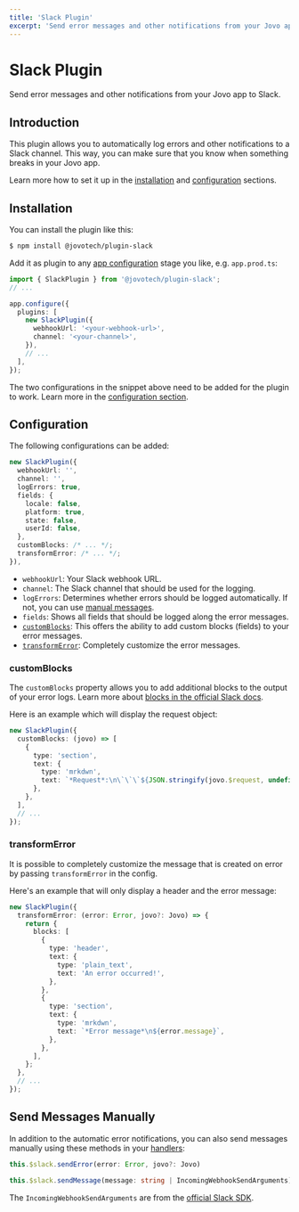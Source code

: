 ```yaml
---
title: 'Slack Plugin'
excerpt: 'Send error messages and other notifications from your Jovo app to Slack.'
---
```


# Slack Plugin

Send error messages and other notifications from your Jovo app to Slack.

## Introduction

This plugin allows you to automatically log errors and other notifications to a Slack channel. This way, you can make sure that you know when something breaks in your Jovo app.

Learn more how to set it up in the [installation](#installation) and [configuration](#configuration) sections.

## Installation

You can install the plugin like this:

```sh
$ npm install @jovotech/plugin-slack
```

Add it as plugin to any [app configuration](https://www.jovo.tech/docs/app-config) stage you like, e.g. `app.prod.ts`:

```typescript
import { SlackPlugin } from '@jovotech/plugin-slack';
// ...

app.configure({
  plugins: [
    new SlackPlugin({
      webhookUrl: '<your-webhook-url>',
      channel: '<your-channel>',
    }),
    // ...
  ],
});
```

The two configurations in the snippet above need to be added for the plugin to work. Learn more in the [configuration section](#configuration).

## Configuration

The following configurations can be added:

```typescript
new SlackPlugin({
  webhookUrl: '',
  channel: '',
  logErrors: true,
  fields: {
    locale: false,
    platform: true,
    state: false,
    userId: false,
  },
  customBlocks: /* ... */;
  transformError: /* ... */;
}),
```

- `webhookUrl`: Your Slack webhook URL.
- `channel`: The Slack channel that should be used for the logging.
- `logErrors`: Determines whether errors should be logged automatically. If not, you can use [manual messages](#send-messages-manually).
- `fields`: Shows all fields that should be logged along the error messages.
- [`customBlocks`](#customblocks): This offers the ability to add custom blocks (fields) to your error messages.
- [`transformError`](#transformerror): Completely customize the error messages.

### customBlocks

The `customBlocks` property allows you to add additional blocks to the output of your error logs. Learn more about [blocks in the official Slack docs](https://api.slack.com/block-kit).

Here is an example which will display the request object:

```typescript
new SlackPlugin({
  customBlocks: (jovo) => [
    {
      type: 'section',
      text: {
        type: 'mrkdwn',
        text: `*Request*:\n\`\`\`${JSON.stringify(jovo.$request, undefined, 2)}\`\`\``,
      },
    },
  ],
  // ...
});
```


### transformError

It is possible to completely customize the message that is created on error by passing `transformError` in the config.

Here's an example that will only display a header and the error message:

```typescript
new SlackPlugin({
  transformError: (error: Error, jovo?: Jovo) => {
    return {
      blocks: [
        {
          type: 'header',
          text: {
            type: 'plain_text',
            text: 'An error occurred!',
          },
        },
        {
          type: 'section',
          text: {
            type: 'mrkdwn',
            text: `*Error message*\n${error.message}`,
          },
        },
      ],
    };
  },
  // ...
});
```


## Send Messages Manually

In addition to the automatic error notifications, you can also send messages manually using these methods in your [handlers](https://www.jovo.tech/docs/handlers):

```typescript
this.$slack.sendError(error: Error, jovo?: Jovo)

this.$slack.sendMessage(message: string | IncomingWebhookSendArguments)
```

The `IncomingWebhookSendArguments` are from the [official Slack SDK](https://slack.dev/node-slack-sdk/reference/webhook).